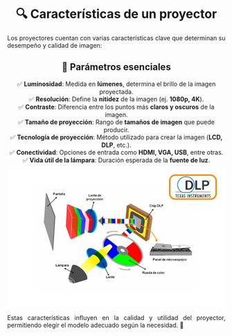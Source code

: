 <div align="center">

# 🔍 Características de un proyector  

</div>

<p align="justify">
Los proyectores cuentan con varias características clave que determinan su desempeño y calidad de imagen:  
</p>

<div align="center">

## 📌 Parámetros esenciales  

✅ **Luminosidad**: Medida en **lúmenes**, determina el brillo de la imagen proyectada.  
✅ **Resolución**: Define la **nitidez** de la imagen (ej. **1080p, 4K**).  
✅ **Contraste**: Diferencia entre los puntos más **claros y oscuros** de la imagen.  
✅ **Tamaño de proyección**: Rango de **tamaños de imagen** que puede producir.  
✅ **Tecnología de proyección**: Método utilizado para crear la imagen (**LCD, DLP**, etc.).  
✅ **Conectividad**: Opciones de entrada como **HDMI, VGA, USB**, entre otras.  
✅ **Vida útil de la lámpara**: Duración esperada de la **fuente de luz**. 

</div>

![partes de un proyector](img/esquema-proyector-dlp.jpg)

<p align="justify">
Estas características influyen en la calidad y utilidad del proyector, permitiendo elegir el modelo adecuado según la necesidad. 🎥  
</p>
